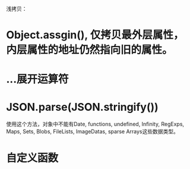浅拷贝：
# Object.assgin(), 仅拷贝最外层属性，内层属性的地址仍然指向旧的属性。
# ...展开运算符
# JSON.parse(JSON.stringify())
使用这个方法，对象中不能有Date, functions, undefined, Infinity, RegExps, Maps, Sets, Blobs, FileLists, ImageDatas, sparse Arrays这些数据类型。
# 自定义函数